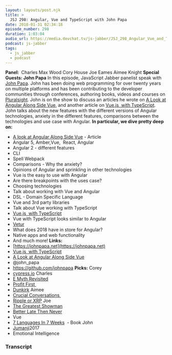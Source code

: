 ```yaml
---
layout: layouts/post.njk
title: >
  JSJ 298: Angular, Vue and TypeScript with John Papa
date: 2018-01-31 02:34:18
episode_number: 298
duration: 1:03:04
audio_url: https://media.devchat.tv/js-jabber/JSJ_298_Angular_Vue_and_TypeScript_with_John%20Papa.mp3
podcast: js-jabber
tags:
  - js_jabber
  - podcast
---
```


**Panel:&nbsp;** Charles Max Wood Cory House Joe Eames Aimee Knight **Special Guests: John Papa** In this episode, JavaScript Jabber panelist speak with [John Papa](https://johnpapa.net). John has been doing web programming for over twenty years on multiple platforms and has been contributing to the developer communities through conferences, authoring books, videos and courses on [Pluralsight](https://www.pluralsight.com). John is on the show to discuss an articles he wrote on [A Look at Angular Along Side Vue](https://johnpapa.net/a-look-at-angular-alongside-vue-3/), and another article on [Vue.js&nbsp; with TypeScript](https://johnpapa.net/vue-typescript/). John talks about the new features with the different versions of Angular technologies, anxiety in the different features, comparisons between the technologies and use case with Angular. **In particular, we dive pretty deep on:**

- [A look at Angular Along Side Vue](https://johnpapa.net/a-look-at-angular-alongside-vue-3/) - Article
- Angular 5, Amber,Vue,&nbsp; React, Angular
- Angular 2 - different features
- CLI
- Spell Webpack
- Comparisons - Why the anxiety?
- Opinions of Angular and sprinkling in other technologies
- Vue is the easy to use with Angular
- Are there breakpoints with the uses case?
- Choosing technologies
- Talk about working with Vue and Angular
- DSL - Domain Specific Language
- Vue and 3rd party libraries
- Talk about Vue working with TypeScript
- [Vue.js&nbsp; with TypeScript](https://johnpapa.net/vue-typescript/)
- Vue with TypeScript looks similar to Angular
- [Vetur](https://marketplace.visualstudio.com/items?itemName=octref.vetur)
- What does 2018 have in store for Angular?
- Native apps and web functionality
- And much more!
  **Links:**
- [https://johnpapa.net](https://johnpapa.net)
- [Vue.js&nbsp; with TypeScript](https://johnpapa.net/vue-typescript/)
- [A Look at Angular Along Side Vue](https://johnpapa.net/a-look-at-angular-alongside-vue-3/)
- @john_papa
- https://github.com/johnpapa
  **Picks:** Corey
- [cypress.io](https://cypress.io)
  Charles
- [E Myth Revisited](https://www.amazon.com/Myth-Revisited-Small-Businesses-About/dp/0887307280)
- [Profit First&nbsp;](https://profitfirstbook.com)
- [Dunkirk](https://www.imdb.com/title/tt5013056/)
  Aimee
- [Crucial Conversations&nbsp;](https://www.amazon.com/Crucial-Conversations-Talking-Stakes-Second/dp/1469266822)
- [Ripple or XRP](https://ripple.com/xrp/)
  Joe
- [The Greatest Showman](https://www.imdb.com/title/tt1485796/)
- [Better Late Then Never](https://www.nbc.com/better-late-than-never?nbc=1)
- Vue
- [7 Languages In 7 Weeks](https://pragprog.com/book/btlang/seven-languages-in-seven-weeks)&nbsp; - Book
  John
- [Jumanji](https://www.imdb.com/title/tt2283362/)2017
- Emotional Intelligence

### Transcript
